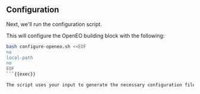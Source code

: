 ## Configuration

Next, we'll run the configuration script.

This will configure the OpenEO building block with the following:

```bash
bash configure-openeo.sh <<EOF
no
local-path
no
EOF
```{{exec}}

The script uses your input to generate the necessary configuration files for the deployment.
